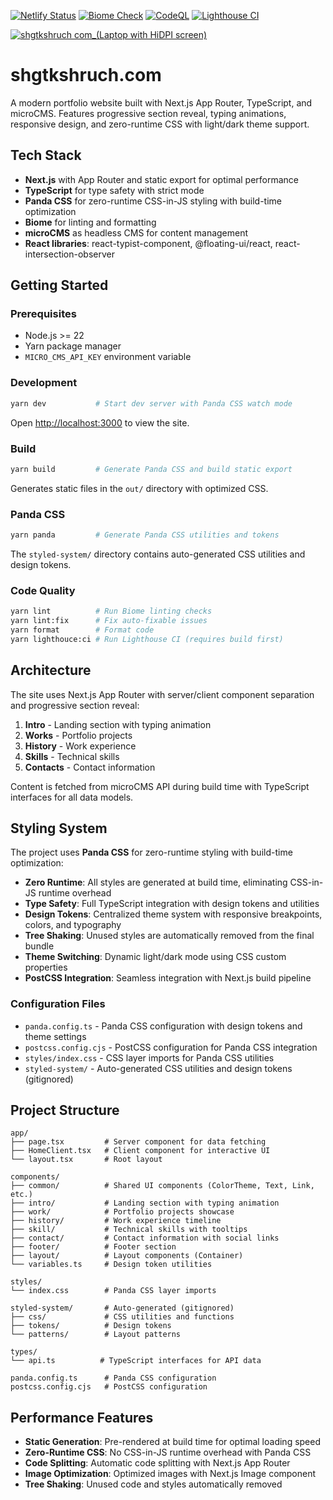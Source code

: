 [![Netlify Status](https://api.netlify.com/api/v1/badges/b5bc590c-bb26-4ee2-be21-64df7bb8f866/deploy-status)](https://app.netlify.com/projects/condescending-dubinsky-142049/deploys)
[![Biome Check](https://github.com/shgtkshruch/shgtkshruch.com/actions/workflows/biome.yml/badge.svg)](https://github.com/shgtkshruch/shgtkshruch.com/actions/workflows/biome.yml)
[![CodeQL](https://github.com/shgtkshruch/shgtkshruch.com/actions/workflows/codeql-analysis.yml/badge.svg?branch=master)](https://github.com/shgtkshruch/shgtkshruch.com/actions/workflows/codeql-analysis.yml)
[![Lighthouse CI](https://github.com/shgtkshruch/shgtkshruch.com/actions/workflows/lighthouse.yml/badge.svg?branch=master)](https://github.com/shgtkshruch/shgtkshruch.com/actions/workflows/lighthouse.yml)

[![shgtkshruch com_(Laptop with HiDPI screen) ](https://user-images.githubusercontent.com/5207601/83959269-d4259080-a8b5-11ea-8584-74917e365ffa.png)](https://shgtkshruch.com)

# shgtkshruch.com

A modern portfolio website built with Next.js App Router, TypeScript, and microCMS. Features progressive section reveal, typing animations, responsive design, and zero-runtime CSS with light/dark theme support.

## Tech Stack

- **Next.js** with App Router and static export for optimal performance
- **TypeScript** for type safety with strict mode
- **Panda CSS** for zero-runtime CSS-in-JS styling with build-time optimization
- **Biome** for linting and formatting
- **microCMS** as headless CMS for content management
- **React libraries**: react-typist-component, @floating-ui/react, react-intersection-observer

## Getting Started

### Prerequisites

- Node.js >= 22
- Yarn package manager
- `MICRO_CMS_API_KEY` environment variable

### Development

```bash
yarn dev           # Start dev server with Panda CSS watch mode
```

Open [http://localhost:3000](http://localhost:3000) to view the site.

### Build

```bash
yarn build         # Generate Panda CSS and build static export
```

Generates static files in the `out/` directory with optimized CSS.

### Panda CSS

```bash
yarn panda         # Generate Panda CSS utilities and tokens
```

The `styled-system/` directory contains auto-generated CSS utilities and design tokens.

### Code Quality

```bash
yarn lint          # Run Biome linting checks
yarn lint:fix      # Fix auto-fixable issues
yarn format        # Format code
yarn lighthouce:ci # Run Lighthouse CI (requires build first)
```

## Architecture

The site uses Next.js App Router with server/client component separation and progressive section reveal:

1. **Intro** - Landing section with typing animation
2. **Works** - Portfolio projects 
3. **History** - Work experience
4. **Skills** - Technical skills
5. **Contacts** - Contact information

Content is fetched from microCMS API during build time with TypeScript interfaces for all data models.

## Styling System

The project uses **Panda CSS** for zero-runtime styling with build-time optimization:

- **Zero Runtime**: All styles are generated at build time, eliminating CSS-in-JS runtime overhead
- **Type Safety**: Full TypeScript integration with design tokens and utilities
- **Design Tokens**: Centralized theme system with responsive breakpoints, colors, and typography
- **Tree Shaking**: Unused styles are automatically removed from the final bundle
- **Theme Switching**: Dynamic light/dark mode using CSS custom properties
- **PostCSS Integration**: Seamless integration with Next.js build pipeline

### Configuration Files

- `panda.config.ts` - Panda CSS configuration with design tokens and theme settings
- `postcss.config.cjs` - PostCSS configuration for Panda CSS integration
- `styles/index.css` - CSS layer imports for Panda CSS utilities
- `styled-system/` - Auto-generated CSS utilities and design tokens (gitignored)

## Project Structure

```
app/
├── page.tsx         # Server component for data fetching
├── HomeClient.tsx   # Client component for interactive UI
└── layout.tsx       # Root layout

components/
├── common/          # Shared UI components (ColorTheme, Text, Link, etc.)
├── intro/           # Landing section with typing animation
├── work/            # Portfolio projects showcase
├── history/         # Work experience timeline
├── skill/           # Technical skills with tooltips
├── contact/         # Contact information with social links
├── footer/          # Footer section
├── layout/          # Layout components (Container)
└── variables.ts     # Design token utilities

styles/
└── index.css        # Panda CSS layer imports

styled-system/       # Auto-generated (gitignored)
├── css/             # CSS utilities and functions
├── tokens/          # Design tokens
└── patterns/        # Layout patterns

types/
└── api.ts          # TypeScript interfaces for API data

panda.config.ts      # Panda CSS configuration
postcss.config.cjs   # PostCSS configuration
```

## Performance Features

- **Static Generation**: Pre-rendered at build time for optimal loading speed
- **Zero-Runtime CSS**: No CSS-in-JS runtime overhead with Panda CSS
- **Code Splitting**: Automatic code splitting with Next.js App Router
- **Image Optimization**: Optimized images with Next.js Image component
- **Tree Shaking**: Unused code and styles automatically removed
